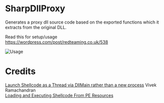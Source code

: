 # SharpDllProxy
Generates a proxy dll source code based on the exported functions which it extracts from the original DLL.

Read this for setup/usage https://wordpress.com/post/redteaming.co.uk/538

![Usage](https://i.imgur.com/5COCDlz.png)


# Credits

[Launch Shellcode as a Thread via DllMain rather than a new process](https://gist.github.com/securitytube/c956348435cc90b8e1f7) Vivek Ramachandran    
[Loading and Executing Shellcode From PE Resources](https://ired.team/offensive-security/code-injection-process-injection/loading-and-executing-shellcode-from-portable-executable-resources)   